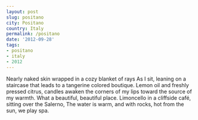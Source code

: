 ```yaml
---
layout: post
slug: positano
city: Positano
country: Italy
permalink: /positano
date: '2012-09-28'
tags:
- positano
- italy
- 2012
---
```

Nearly naked skin wrapped in a cozy blanket of rays
As I sit, leaning on a staircase that leads to a tangerine colored boutique.
Lemon oil and freshly pressed citrus, candles awaken
the corners of my lips toward the source of my warmth.
What a beautiful, beautiful place.
Limoncello in a cliffside café, sitting over the Salerno,
The water is warm, and with rocks, hot from the sun, we play spa.
